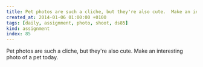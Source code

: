 ```yaml
---
title: Pet photos are such a cliche, but they're also cute.  Make an interesting photo of a pet today.
created_at: 2014-01-06 01:00:00 +0100
tags: [daily, assignment, photo, shoot, ds85]
kind: assignment
index: 85
---
```


Pet photos are such a cliche, but they're also cute.  Make an interesting photo of a pet today.
